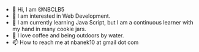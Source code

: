 - 👋 Hi, I am @NBCLB5
- 👀 I am interested in Web Development.
- 🌱 I am currently learning Java Script, but I am a continuous learner with my hand in many cookie jars. 
- 💞️ I love coffee and being outdoors by water.
- 📫 How to reach me at nbanek10 at gmail dot com



<!---
NBCLB5/NBCLB5 is a ✨ special ✨ repository because its `README.md` (this file) appears on your GitHub profile.
You can click the Preview link to take a look at your changes.
--->
